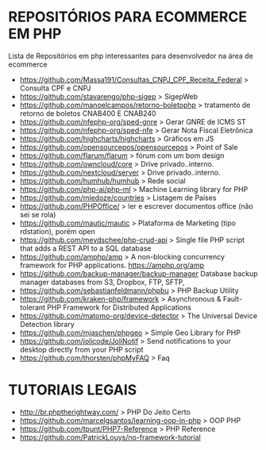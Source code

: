# REPOSITÓRIOS PARA ECOMMERCE EM PHP
Lista de Repositórios em php interessantes para desenvolvedor na área de ecommerce
* https://github.com/Massa191/Consultas_CNPJ_CPF_Receita_Federal > Consulta CPF e CNPJ
* https://github.com/stavarengo/php-sigep > SigepWeb
* https://github.com/manoelcampos/retorno-boletophp > tratamento de retorno de boletos CNAB400 E CNAB240
* https://github.com/nfephp-org/sped-gnre > Gerar GNRE de ICMS ST
* https://github.com/nfephp-org/sped-nfe > Gerar Nota Fiscal Eletrônica
* https://github.com/highcharts/highcharts > Gráficos em JS
* https://github.com/opensourcepos/opensourcepos > Point of Sale
* https://github.com/flarum/flarum > fórum com um bom design
* https://github.com/owncloud/core > Drive privado..interno.
* https://github.com/nextcloud/server > Drive privado..interno.
* https://github.com/humhub/humhub > Rede social
* https://github.com/php-ai/php-ml > Machine Learning library for PHP
* https://github.com/mledoze/countries > Listagem de Países
* https://github.com/PHPOffice/ > ler e escrever documentos office (não sei se rola)
* https://github.com/mautic/mautic > Plataforma de Marketing (tipo rdstation), porém open
* https://github.com/mevdschee/php-crud-api > Single file PHP script that adds a REST API to a SQL database
* https://github.com/amphp/amp > A non-blocking concurrency framework for PHP applications. https://amphp.org/amp
* https://github.com/backup-manager/backup-manager Database backup manager databases from S3, Dropbox, FTP, SFTP,
* https://github.com/sebastianfeldmann/phpbu > PHP Backup Utility 
* https://github.com/kraken-php/framework > Asynchronous & Fault-tolerant PHP Framework for Distributed Applications
* https://github.com/matomo-org/device-detector > The Universal Device Detection library
* https://github.com/mjaschen/phpgeo > Simple Geo Library for PHP
* https://github.com/jolicode/JoliNotif > Send notifications to your desktop directly from your PHP script
* https://github.com/thorsten/phpMyFAQ > Faq


# TUTORIAIS LEGAIS
* http://br.phptherightway.com/ > PHP Do Jeito Certo
* https://github.com/marcelgsantos/learning-oop-in-php > OOP PHP
* https://github.com/tpunt/PHP7-Reference > PHP Reference
* https://github.com/PatrickLouys/no-framework-tutorial 
